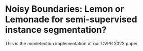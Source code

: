 # Noisy Boundaries: Lemon or Lemonade for semi-supervised instance segmentation?

This is the mmdetection implementation of our CVPR 2022 paper
